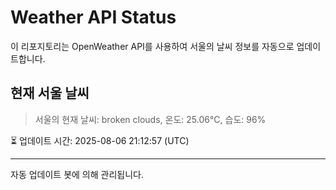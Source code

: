 
# Weather API Status

이 리포지토리는 OpenWeather API를 사용하여 서울의 날씨 정보를 자동으로 업데이트합니다.

## 현재 서울 날씨
> 서울의 현재 날씨: broken clouds, 온도: 25.06°C, 습도: 96%

⏳ 업데이트 시간: 2025-08-06 21:12:57 (UTC)

---
자동 업데이트 봇에 의해 관리됩니다.
